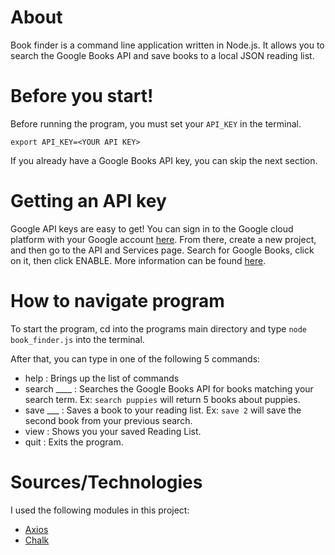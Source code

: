 # About
Book finder is a command line application written in Node.js. It allows you to search the Google Books API and save books to a local JSON reading list.

# Before you start!

Before running the program, you must set your `API_KEY` in the terminal.
```
export API_KEY=<YOUR API KEY>
```
If you already have a Google Books API key, you can skip the next section. 

# Getting an API key

Google API keys are easy to get! You can sign in to the Google cloud platform with your Google account [here](https://console.cloud.google.com/apis/dashboard). 
From there, create a new project, and then go to the API and Services page. Search for Google Books, click on it, then click ENABLE. 
More information can be found [here](https://support.google.com/googleapi/answer/6158841?hl=en).

# How to navigate program

To start the program, cd into the programs main directory and type ```node book_finder.js``` into the terminal. 

After that, you can type in one of the following 5 commands:
  - help : Brings up the list of commands
  - search \____ : Searches the Google Books API for books matching your search term. Ex: ```search puppies``` will return 5 books about puppies. 
  - save ___ : Saves a book to your reading list. Ex: ```save 2``` will save the second book from your previous search.
  - view : Shows you your saved Reading List.
  - quit : Exits the program. 

# Sources/Technologies

I used the following modules in this project: 

  - [Axios](https://github.com/axios/axios)
  - [Chalk](https://github.com/chalk/chalk)


